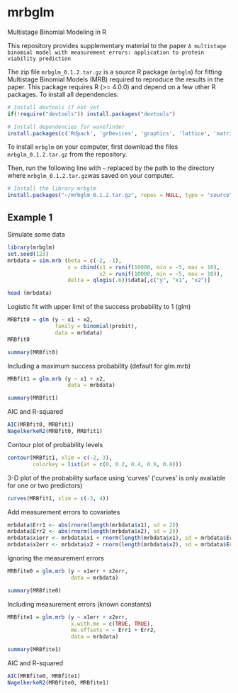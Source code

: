 # mrbglm
Multistage Binomial Modeling in R

This repository provides supplementary material to the paper ``A multistage binomial model with measurement errors: application to protein viability prediction``

The zip file ``mrbglm_0.1.2.tar.gz`` is a source R package (``mrbglm``) for fitting Multistage Binomial Models (MRB) required to reproduce the results in the paper.
This package requires R (>= 4.0.0) and depend on a few other R packages. To install all dependencies:

``` r
# Install devtools if not yet
if(!require("devtools")) install.packages("devtools")

# Install dependencies for wavefinder
install.packages(c('Rdpack', 'grDevices', 'graphics', 'lattice', 'matrixcalc', 'optimx', 'numDeriv', 'boot', 'parallel'), dependencies = TRUE)
```

To install ``mrbglm`` on your computer, first download the files ``mrbglm_0.1.2.tar.gz`` from the repository.

Then, run the following line with ``~`` replaced by the path to the directory where ``mrbglm_0.1.2.tar.gz``was saved on your computer.

``` r
# Install the library mrbglm
install.packages("~/mrbglm_0.1.2.tar.gz", repos = NULL, type = "source")
```

## Example 1
Simulate some data
``` r
library(mrbglm)
set.seed(123)
mrbdata = sim.mrb (beta = c(-2, -1),
                   x = cbind(x1 = runif(10000, min = -5, max = 10),
                             x2 = runif(10000, min = -5, max = 10)),
                   delta = qlogis(.6))$data[,c("y", "x1", "x2")]

head (mrbdata)
```

Logistic fit with upper limit of the success probability to 1 (glm)
``` r
MRBfit0 = glm (y ~ x1 + x2,
               family = binomial(probit),
               data = mrbdata)
MRBfit0

summary(MRBfit0)
```


Including a maximum success probability (default for glm.mrb)
``` r
MRBfit1 = glm.mrb (y ~ x1 + x2,
                   data = mrbdata)

summary(MRBfit1)
```

AIC and R-squared
``` r
AIC(MRBfit0, MRBfit1)
NagelkerkeR2(MRBfit0, MRBfit1)
```

Contour plot of probability levels
``` r
contour(MRBfit1, xlim = c(-2, 3),
        colorkey = list(at = c(0, 0.2, 0.4, 0.6, 0.8)))
```

3-D plot of the probability surface using 'curves' ('curves' is only available for one or two predictors)
``` r
curves(MRBfit1, xlim = c(-3, 4))
```

Add measurement errors to covariates
``` r
mrbdata$Err1 <- abs(rnorm(length(mrbdata$x1), sd = 2))
mrbdata$Err2 <- abs(rnorm(length(mrbdata$x2), sd = 2))
mrbdata$x1err <- mrbdata$x1 + rnorm(length(mrbdata$x1), sd = mrbdata$Err1)
mrbdata$x2err <- mrbdata$x2 + rnorm(length(mrbdata$x2), sd = mrbdata$Err2)
```

Ignoring the measurement errors
``` r
MRBfite0 = glm.mrb (y ~ x1err + x2err,
                    data = mrbdata)

summary(MRBfite0)
```

Including measurement errors (known constants)
``` r
MRBfite1 = glm.mrb (y ~ x1err + x2err,
                    x.with.me = c(TRUE, TRUE),
                    me.offsets = ~ Err1 + Err2,
                    data = mrbdata)

summary(MRBfite1)
```

AIC and R-squared
``` r
AIC(MRBfite0, MRBfite1)
NagelkerkeR2(MRBfite0, MRBfite1)
```
